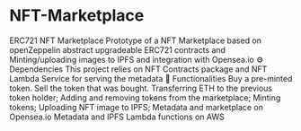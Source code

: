 # NFT-Marketplace
ERC721 NFT Marketplace Prototype of a NFT Marketplace based on openZeppelin abstract upgradeable ERC721 contracts and Minting/uploading images to IPFS and integration with Opensea.io  ⚙️ Dependencies This project relies on NFT Contracts package and NFT Lambda Service for serving the metadata  🔬 Functionalities Buy a pre-minted token. Sell the token that was bought. Transferring ETH to the previous token holder; Adding and removing tokens from the marketplace; Minting tokens; Uploading NFT image to IPFS; Metadata and marketplace on Opensea.io Metadata and IPFS Lambda functions on AWS
